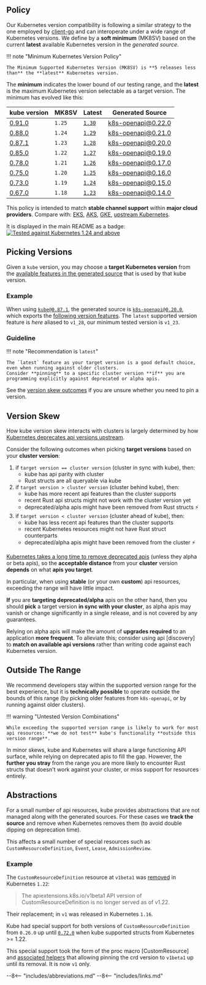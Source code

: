 
## Policy

Our Kubernetes version compatibility is following a similar strategy to the one employed by [client-go](https://github.com/kubernetes/client-go#compatibility-matrix) and can interoperate under a wide range of Kubernetes versions. We define by a **soft minimum** (MK8SV) based on the current **latest** available Kubernetes version in the _generated source_.

!!! note "Minimum Kubernetes Version Policy"

    The Minimum Supported Kubernetes Version (MK8SV) is **5 releases less than** the **latest** Kubernetes version.

The **minimum** indicates the lower bound of our testing range, and the **latest** is the maximum Kubernetes version selectable as a target version. The minimum has evolved like this:

| kube version   | MK8SV   | Latest  | Generated Source  |
| -------------- | ------- | ------- | ----------------- |
| [0.91.0](https://github.com/kube-rs/kube/releases/tag/0.91.0)  |  `1.25` | [`1.30`](https://kubernetes.io/blog/2024/04/17/kubernetes-v1-30-release/) | [k8s-openapi@0.22.0](https://github.com/Arnavion/k8s-openapi/releases/tag/v0.22.0) |
| [0.88.0](https://github.com/kube-rs/kube/releases/tag/0.88.0)  |  `1.24` | [`1.29`](https://kubernetes.io/blog/2023/12/13/kubernetes-v1-29-release/) | [k8s-openapi@0.21.0](https://github.com/Arnavion/k8s-openapi/releases/tag/v0.21.0) |
| [0.87.1](https://github.com/kube-rs/kube/releases/tag/0.87.1)  |  `1.23` | [`1.28`](https://kubernetes.io/blog/2023/08/15/kubernetes-v1-28-release/) | [k8s-openapi@0.20.0](https://github.com/Arnavion/k8s-openapi/releases/tag/v0.20.0) |
| [0.85.0](https://github.com/kube-rs/kube/releases/tag/0.85.0)  |  `1.22` | [`1.27`](https://kubernetes.io/blog/2023/04/11/kubernetes-v1-27-release/) | [k8s-openapi@0.19.0](https://github.com/Arnavion/k8s-openapi/releases/tag/v0.19.0) |
| [0.78.0](https://github.com/kube-rs/kube/releases/tag/0.78.0)  |  `1.21` | [`1.26`](https://kubernetes.io/blog/2022/12/09/kubernetes-v1-26-release/) | [k8s-openapi@0.17.0](https://github.com/Arnavion/k8s-openapi/releases/tag/v0.17.0) |
| [0.75.0](https://github.com/kube-rs/kube/releases/tag/0.75.0)  |  `1.20` | [`1.25`](https://kubernetes.io/blog/2022/08/23/kubernetes-v1-25-release/) | [k8s-openapi@0.16.0](https://github.com/Arnavion/k8s-openapi/releases/tag/v0.16.0) |
| [0.73.0](https://github.com/kube-rs/kube/releases/tag/0.73.0)  |  `1.19` | [`1.24`](https://kubernetes.io/blog/2022/05/03/kubernetes-1-24-release-announcement/) | [k8s-openapi@0.15.0](https://github.com/Arnavion/k8s-openapi/releases/tag/v0.15.0) |
| [0.67.0](https://github.com/kube-rs/kube/releases/tag/0.67.0)  |  `1.18` | [`1.23`](https://kubernetes.io/blog/2021/12/07/kubernetes-1-23-release-announcement/) | [k8s-openapi@0.14.0](https://github.com/Arnavion/k8s-openapi/releases/tag/v0.14.0) |

<!-- NB: k8s-openapi 0.18 did not introduce a new Kubernetes version: https://github.com/Arnavion/k8s-openapi/releases/tag/v0.18.0 so its bump is not listed -->


This policy is intended to match **stable channel support** within **major cloud providers**.
Compare with: [EKS](https://docs.aws.amazon.com/eks/latest/userguide/kubernetes-versions.html), [AKS](https://docs.microsoft.com/en-us/azure/aks/supported-kubernetes-versions?tabs=azure-cli#aks-kubernetes-release-calendar), [GKE](https://cloud.google.com/kubernetes-engine/docs/release-schedule), [upstream Kubernetes](https://endoflife.date/kubernetes).


It is displayed in the main README as a badge: [![Tested against Kubernetes 1.24 and above](https://img.shields.io/badge/MK8SV-1.24-326ce5.svg)](https://kube.rs/kubernetes-version)

## Picking Versions

Given a `kube` version, you may choose a **target Kubernetes version** from the [available features in the generated source](https://docs.rs/crate/k8s-openapi/latest/features) that is used by that kube version.

### Example

When using [`kube@0.87.1`](https://github.com/kube-rs/kube/releases/tag/0.87.1), the generated source is [`k8s-openapi@0.20.0`](https://github.com/Arnavion/k8s-openapi/releases/tag/v0.20.0), which exports the [following version features](https://docs.rs/crate/k8s-openapi/0.20.0/features). The `latest` supported version feature is _here_ aliased to `v1_28`, our minimum tested version is `v1_23`.

### Guideline

!!! note "Recommendation is `latest`"

    The `latest` feature as your target version is a good default choice, even when running against older clusters.
    Consider **pinning** to a specific cluster version **if** you are programming explicitly against deprecated or alpha apis.

See the [version skew outcomes](#version-skew) if you are unsure whether you need to pin a version.

<!--
With [k8s-pb], we plan on [doing this automatically](https://github.com/kube-rs/k8s-pb/issues/10).
-->

## Version Skew

How kube version skew interacts with clusters is largely determined by how [Kubernetes deprecates api versions upstream](https://kubernetes.io/docs/reference/using-api/deprecation-policy/).

Consider the following outcomes when picking **target versions** based on your **cluster version**:

1. if `target version == cluster version` (cluster in sync with kube), then:
    * kube has api parity with cluster
    * Rust structs are all queryable via kube
2. if `target version > cluster version` (cluster behind kube), then:
    * kube has more recent api features than the cluster supports
    * recent Rust api structs might not work with the cluster version yet
    * deprecated/alpha apis might have been removed from Rust structs ⚡
3. if `target version < cluster version` (cluster ahead of kube), then:
    * kube has less recent api features than the cluster supports
    * recent Kubernetes resources might not have Rust struct counterparts
    * deprecated/alpha apis might have been removed from the cluster ⚡

[Kubernetes takes a long time to remove deprecated apis](https://kubernetes.io/docs/reference/using-api/deprecation-policy/) (unless they alpha or beta apis), so the **acceptable distance** from your **cluster** version **depends** on what **apis you target**.

In particular, when using **stable** (or your own **custom**) api resources, exceeding the range will have little impact.

**If** you are **targeting deprecated/alpha** apis on the other hand, then you should **pick** a target version **in sync with your cluster**, as alpha apis may vanish or change significantly in a single release, and is not covered by any guarantees.

Relying on alpha apis will make the amount of **upgrades required** to an application **more frequent**. To alleviate this; consider using api [discovery] to **match on available api versions** rather than writing code against each Kubernetes version.

## Outside The Range

We recommend developers stay within the supported version range for the best experience, but it is **technically possible** to operate outside the bounds of this range (by picking older features from `k8s-openapi`, or by running against older clusters).

!!! warning "Untested Version Combinations"

    While exceeding the supported version range is likely to work for most api resources: **we do not test** kube's functionality **outside this version range**.

In minor skews, kube and Kubernetes will share a large functioning API surface, while relying on deprecated apis to fill the gap. However, the **further you stray** from the range you are more likely to encounter Rust structs that doesn't work against your cluster, or miss support for resources entirely.

## Abstractions

For a small number of api resources, kube provides abstractions that are not managed along with the generated sources. For these cases we __track the source__ and remove when Kubernetes removes them (to avoid double dipping on deprecation time).

This affects a small number of special resources such as `CustomResourceDefinition`, `Event`, `Lease`, `AdmissionReview`.

### Example

The `CustomResourceDefinition` resource at `v1beta1` was [removed](https://kubernetes.io/docs/reference/using-api/deprecation-guide/) in Kubernetes `1.22`:

> The apiextensions.k8s.io/v1beta1 API version of CustomResourceDefinition is no longer served as of v1.22.

Their replacement; in `v1` was released in Kubernetes `1.16`.

Kube had special support for both versions of `CustomResourceDefinition` from `0.26.0` up until [`0.72.0`](https://github.com/kube-rs/kube/releases/tag/0.72.0) when kube supported structs from Kubernetes >= 1.22.

This special support took the form of the proc macro [CustomResource] and [associated helpers](https://docs.rs/kube/latest/kube/core/crd/index.html) that allowing pinning the crd version to `v1beta1` up until its removal. It is now `v1` only.

--8<-- "includes/abbreviations.md"
--8<-- "includes/links.md"

